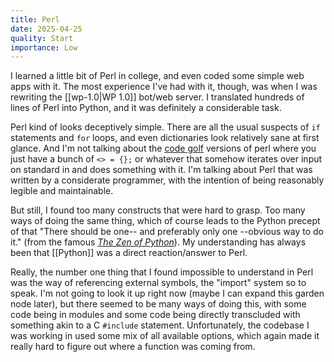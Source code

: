 ```yaml
---
title: Perl
date: 2025-04-25
quality: Start
importance: Low
---
```

I learned a little bit of Perl in college, and even coded some simple web apps with it. The most experience I've had with it, though, was when I was rewriting the [[wp-1.0|WP 1.0]] bot/web server. I translated hundreds of lines of Perl into Python, and it was definitely a considerable task.

Perl kind of looks deceptively simple. There are all the usual suspects of `if` statements and `for` loops, and even dictionaries look relatively sane at first glance. And I'm not talking about the [code golf](https://code.golf/) versions of perl where you just have a bunch of `<> = {};` or whatever that somehow iterates over input on standard in and does something with it. I'm talking about Perl that was written by a considerate programmer, with the intention of being reasonably legible and maintainable.

But still, I found too many constructs that were hard to grasp. Too many ways of doing the same thing, which of course leads to the Python precept of that "There should be one-- and preferably only one --obvious way to do it." (from the famous *[The Zen of Python](https://peps.python.org/pep-0020/)*). My understanding has always been that [[Python]] was a direct reaction/answer to Perl.

Really, the number one thing that I found impossible to understand in Perl was the way of referencing external symbols, the "import" system so to speak. I'm not going to look it up right now (maybe I can expand this garden node later), but there seemed to be many ways of doing this, with some code being in modules and some code being directly transcluded with something akin to a C `#include` statement. Unfortunately, the codebase I was working in used some mix of all available options, which again made it really hard to figure out where a function was coming from.